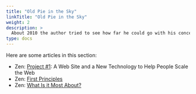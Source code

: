 ```yaml
---
title: "Old Pie in the Sky"
linkTitle: "Old Pie in the Sky"
weight: 2
description: >
  About 2010 the author tried to see how far he could go with his concept of a framework to capture, store, organize, and operate upon any visible page on the web. Some of these ideas are stored here.
type: docs
---
```


Here are some articles in this section:

* Zen: [Project #1](/guide/goals/pie/project_1): A Web Site and a New Technology to Help People Scale the Web
* Zen: [First Principles](/guide/goals/pie/1st_principles)
* Zen: [What Is it Most About?](/guide/goals/pie/what)
